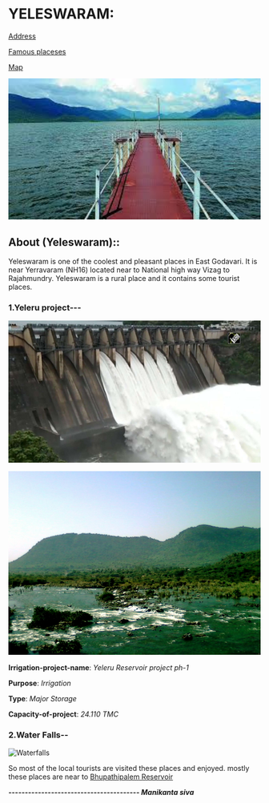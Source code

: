 # YELESWARAM:                                           
[Address](add.md)

[Famous placeses](pic.md)

[Map](https://www.google.com/maps/search/yeleswaram+yeleru+project/@17.3106141,82.0169757,12z/data=!3m1!4b1)                


 <img src="elsm-1.jpg" alt="Yeleswaram project image" style="width:900px ;" >

## About (Yeleswaram)::
 Yeleswaram is one of the coolest and pleasant places in East Godavari.
 It is near Yerravaram (NH16) located near to  National high way Vizag to Rajahmundry.
 Yeleswaram is a rural place and it contains some tourist places.
   
### 1.Yeleru project---
   
![yeleru](yeleru-1.jpg)

 
 <img src="Yeleru_river.jpg" alt="Yeleswaram project image" style="width:900px ;" >


 **Irrigation-project-name**: _Yeleru Reservoir project ph-1_

 **Purpose**: _Irrigation_

 **Type**: _Major Storage_

 **Capacity-of-project**: _24.110 TMC_


### 2.Water Falls--

 ![Waterfalls](ylsm-waterfalls.jpeg)

 So most of the local tourists are visited these places and enjoyed.
 mostly these places are near to [Bhupathipalem Reservoir](Bhupathi.jpeg)



 **---------------------------------------- _Manikanta siva_**

